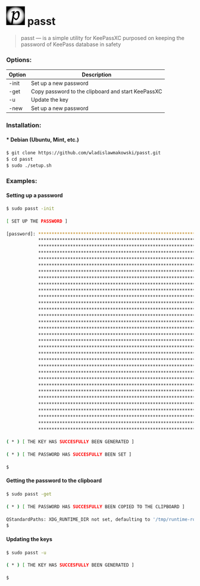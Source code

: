 # ![ logo ](https://github.com/wladislawmakowski/passt/blob/master/Logo.png)   passt
> passt — is a simple utility for KeePassXC purposed on keeping the password of KeePass database in safety

### Options:

| Option | Description                                        |
|--------|----------------------------------------------------|
| -init  | Set up a new password                              |
| -get   | Copy password to the clipboard and start KeePassXC |
| -u     | Update the key                                     |
| -new   | Set up a new password                              |

### Installation:
#### * Debian (Ubuntu, Mint, etc.)
```bash
$ git clone https://github.com/wladislawmakowski/passt.git
$ cd passt
$ sudo ./setup.sh
```

### Examples:

#### Setting up a password
```bash
$ sudo passt -init

[ SET UP THE PASSWORD ]

[password]: ****************************************************************
            ****************************************************************
            ****************************************************************
            ****************************************************************
            ****************************************************************
            ****************************************************************
            ****************************************************************
            ****************************************************************
            ****************************************************************
            ****************************************************************
            ****************************************************************
            ****************************************************************
            ****************************************************************
            ****************************************************************
            ****************************************************************
            ****************************************************************
            ****************************************************************
            ****************************************************************
            ****************************************************************
            ****************************************************************
            ****************************************************************
            ****************************************************************
            ****************************************************************
            ****************************************************************
            ****************************************************************
            ****************************************************************
            ****************************************************************
            ****************************************************************
            ****************************************************************
            ****************************************************************
            ****************************************************************
            ****************************************************************
            
( * ) [ THE KEY HAS SUCCESFULLY BEEN GENERATED ]
            
( * ) [ THE PASSWORD HAS SUCCESFULLY BEEN SET ]

$ 
```
#### Getting the password to the clipboard
```bash
$ sudo passt -get

( * ) [ THE PASSWORD HAS SUCCESFULLY BEEN COPIED TO THE CLIPBOARD ]

QStandardPaths: XDG_RUNTIME_DIR not set, defaulting to '/tmp/runtime-root'
$
```

#### Updating the keys
```bash
$ sudo passt -u

( * ) [ THE KEY HAS SUCCESFULLY BEEN GENERATED ]

$
```
